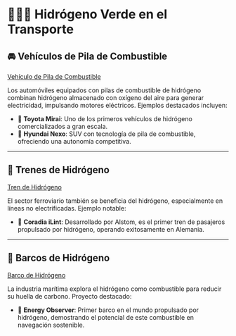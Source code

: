 # 🚆🚢🚗 Hidrógeno Verde en el Transporte

## 🚘 Vehículos de Pila de Combustible

[Vehículo de Pila de Combustible](https://www.youtube.com/watch?v=I8RfBO_E-uY&ab_channel=MVPAuto)

Los automóviles equipados con pilas de combustible de hidrógeno combinan hidrógeno almacenado con oxígeno del aire para generar electricidad, impulsando motores eléctricos. Ejemplos destacados incluyen:

- 🔹 **Toyota Mirai**: Uno de los primeros vehículos de hidrógeno comercializados a gran escala.
- 🔹 **Hyundai Nexo**: SUV con tecnología de pila de combustible, ofreciendo una autonomía competitiva.

---

## 🚄 Trenes de Hidrógeno

[Tren de Hidrógeno](https://www.youtube.com/watch?v=BkFefOKmqPQ&ab_channel=Qore)

El sector ferroviario también se beneficia del hidrógeno, especialmente en líneas no electrificadas. Ejemplo notable:

- 🔹 **Coradia iLint**: Desarrollado por Alstom, es el primer tren de pasajeros propulsado por hidrógeno, operando exitosamente en Alemania.

---

## 🚢 Barcos de Hidrógeno

[Barco de Hidrógeno](https://www.youtube.com/watch?v=OaGI1TEweSY&ab_channel=LaVanguardia)

La industria marítima explora el hidrógeno como combustible para reducir su huella de carbono. Proyecto destacado:

- 🔹 **Energy Observer**: Primer barco en el mundo propulsado por hidrógeno, demostrando el potencial de este combustible en navegación sostenible.

